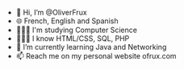 - 👋 Hi, I’m @OliverFrux
- 🌐 French, English and Spanish
- 👨🏼‍🎓 I'm studying Computer Science
- 👨🏼‍💻 I know HTML/CSS, SQL, PHP
- 🌱 I’m currently learning Java and Networking
- 📫 Reach me on my personal website ofrux.com

<!---
OliverFrux/OliverFrux is a ✨ special ✨ repository because its `README.md` (this file) appears on your GitHub profile.
You can click the Preview link to take a look at your changes. 💞️ I’m looking to collaborate on 👀 I’m interested in Computer Science ...
--->
